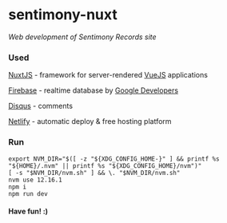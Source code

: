 # sentimony-nuxt

_Web development of Sentimony Records site_

### Used

[NuxtJS](https://nuxtjs.org) - framework for server-rendered [VueJS](https://vuejs.org) applications

[Firebase](https://firebase.google.com) - realtime database by [Google Developers](https://developers.google.com)

<!-- [Coriolan UI](https://coriolan-ui.github.io) - [Sass](http://sass-lang.com) mixins pack -->

[Disqus](https://disqus.com) - comments

[Netlify](https://www.netlify.com) - automatic deploy & free hosting platform

<!-- ### Content

[https://sentimony-db.firebaseio.com/.json](https://sentimony-db.firebaseio.com/.json) -->

### Run

```
export NVM_DIR="$([ -z "${XDG_CONFIG_HOME-}" ] && printf %s "${HOME}/.nvm" || printf %s "${XDG_CONFIG_HOME}/nvm")"
[ -s "$NVM_DIR/nvm.sh" ] && \. "$NVM_DIR/nvm.sh"
nvm use 12.16.1
npm i
npm run dev
```

#### Have fun! :)
